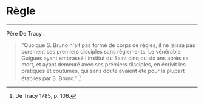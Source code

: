 # Règle

***


Père De Tracy :

> "Quoique S. Bruno n'ait pas formé de corps de règles, il ne laissa pas surement ses premiers disciples sans règlements. Le vénérable Guigues ayant embrassé l'institut du Saint cinq ou six ans après sa mort, et ayant demeuré avec ses premiers disciples, en écrivit les pratiques et coutumes, qui sans doute avaient été pour la plupart établies par S. Bruno." [^1]

[^1]: De Tracy 1785, p. 106.


